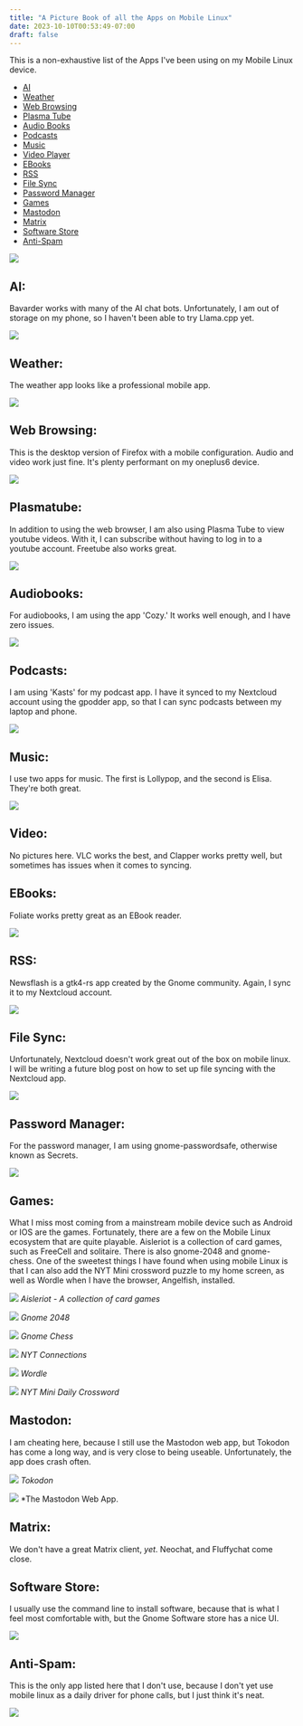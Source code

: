 ```yaml
---
title: "A Picture Book of all the Apps on Mobile Linux"
date: 2023-10-10T00:53:49-07:00
draft: false
---
```


This is a non-exhaustive list of the Apps I've been using on my Mobile Linux device.

* [AI](#ai)
* [Weather](#weather)
* [Web Browsing](#web-browsing)
* [Plasma Tube](#plasmatube)
* [Audio Books](#audiobooks)
* [Podcasts](#podcasts)
* [Music](#music)
* [Video Player](#video)
* [EBooks](#ebooks)
* [RSS](#rss)
* [File Sync](#file-sync)
* [Password Manager](#password-manager)
* [Games](#games)
* [Mastodon](#mastodon)
* [Matrix](#matrix)
* [Software Store](#software-store)
* [Anti-Spam](#anti-spam)

![](/images/mobile_linux_apps/homescreen.png)

## AI:

Bavarder works with many of the AI chat bots. Unfortunately, I am out of storage on my phone, so I haven't been able to try Llama.cpp yet.

![](/images/mobile_linux_apps/bavarder.png)

## Weather:

The weather app looks like a professional mobile app.

![](/images/mobile_linux_apps/weather.png)

## Web Browsing:

This is the desktop version of Firefox with a mobile configuration.  Audio and video work just fine. It's plenty performant on my oneplus6 device.

![](/images/mobile_linux_apps/firefox.png)

## Plasmatube:

In addition to using the web browser, I am also using Plasma Tube to view youtube videos. With it, I can subscribe without having to log in to a youtube account. Freetube also works great.

![](/images/mobile_linux_apps/plasmatube.png)

## Audiobooks:

For audiobooks, I am using the app 'Cozy.' It works well enough, and I have zero issues.

![](/images/mobile_linux_apps/cozy.png)

## Podcasts:

I am using 'Kasts' for my podcast app. I have it synced to my Nextcloud account using the gpodder app, so that I can sync podcasts between my laptop and phone.

![](/images/mobile_linux_apps/kasts.png)

## Music:

I use two apps for music. The first is Lollypop, and the second is Elisa. They're both great.

![](/images/mobile_linux_apps/lollypop.png)

## Video:

No pictures here. VLC works the best, and Clapper works pretty well, but sometimes has issues when it comes to syncing.

## EBooks:

Foliate works pretty great as an EBook reader.

![](/images/mobile_linux_apps/foliate.png)

## RSS:

Newsflash is a gtk4-rs app created by the Gnome community. Again, I sync it to my Nextcloud account.

![](/images/mobile_linux_apps/newsflash.png)

## File Sync:

Unfortunately, Nextcloud doesn't work great out of the box on mobile linux. I will be writing a future blog post on how to set up file syncing with the Nextcloud app.

![](/images/mobile_linux_apps/nextcloud.png)

## Password Manager:

For the password manager, I am using gnome-passwordsafe, otherwise known as Secrets.

![](/images/mobile_linux_apps/passwords.png)

## Games:

What I miss most coming from a mainstream mobile device such as Android or IOS are the games. Fortunately, there are a few on the Mobile Linux ecosystem that are quite playable. Aisleriot is a collection of card games, such as FreeCell and solitaire. There is also gnome-2048 and gnome-chess. One of the sweetest things I have found when using mobile Linux is that I can also add the NYT Mini crossword puzzle to my home screen, as well as Wordle when I have the browser, Angelfish, installed.

![](/images/mobile_linux_apps/aisleriot.png)
*Aisleriot - A collection of card games*

![](/images/mobile_linux_apps/2048.png)
*Gnome 2048*

![](/images/mobile_linux_apps/chess.png)
*Gnome Chess*

![](/images/mobile_linux_apps/connections.png)
*NYT Connections*

![](/images/mobile_linux_apps/wordle.png)
*Wordle*

![](/images/mobile_linux_apps/nytcw.png)
*NYT Mini Daily Crossword*

## Mastodon:

I am cheating here, because I still use the Mastodon web app, but Tokodon has come a long way, and is very close to being useable. Unfortunately, the app does crash often.

![](/images/mobile_linux_apps/tokodon.png)
*Tokodon*

![](/images/mobile_linux_apps/mastodon.png)
*The Mastodon Web App.

## Matrix:
We don't have a great Matrix client, *yet*. Neochat, and Fluffychat come close.

## Software Store:

I usually use the command line to install software, because that is what I feel most comfortable with, but the Gnome Software store has a nice UI.

![](/images/mobile_linux_apps/softwarestore.png)

## Anti-Spam:

This is the only app listed here that I don't use, because I don't yet use mobile linux as a daily driver for phone calls, but I just think it's neat.

![](/images/mobile_linux_apps/phosh-anti-spam.png)